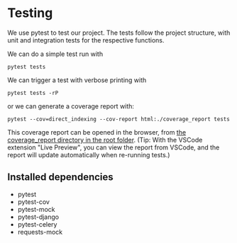# Testing
We use pytest to test our project. The tests follow the project structure, with unit and integration tests for the respective functions.

We can do a simple test run with
```
pytest tests
```

We can trigger a test with verbose printing with
```
pytest tests -rP
```

or we can generate a coverage report with:
```
pytest --cov=direct_indexing --cov-report html:./coverage_report tests
```
This coverage report can be opened in the browser, from [the coverage_report directory in the root folder](../coverage_report/index.html). (Tip: With the VSCode extension "Live Preview", you can view the report from VSCode, and the report will update automatically when re-running tests.)

## Installed dependencies
- pytest
- pytest-cov
- pytest-mock
- pytest-django 
- pytest-celery
- requests-mock